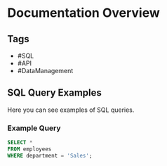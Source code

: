 # Documentation Overview

## Tags
- #SQL
- #API
- #DataManagement

## SQL Query Examples
Here you can see examples of SQL queries.

### Example Query
```sql
SELECT *
FROM employees
WHERE department = 'Sales';
